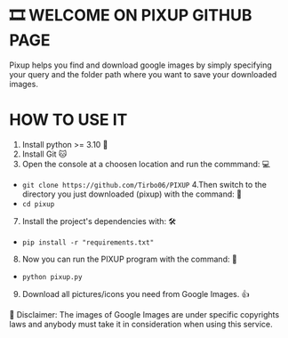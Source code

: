 # 🎞 WELCOME ON PIXUP GITHUB PAGE

Pixup helps you find and download google images by simply specifying your query and the folder path where you want to save your downloaded images.

# HOW TO USE IT
1. Install python >= 3.10 🐍
2. Install Git 🐱
3. Open the console at a choosen location and run the commmand: 💻
- ```git clone https://github.com/Tirbo06/PIXUP```
4.Then switch to the directory you just downloaded (pixup) with the command: 📁
- ```cd pixup```
7. Install the project's dependencies with: 🛠
- ```pip install -r "requirements.txt"```
8. Now you can run the PIXUP program with the command: 🚀
- ```python pixup.py```
9. Download all pictures/icons you need from Google Images. 👍

🛑 Disclaimer: 
The images of Google Images are under specific copyrights laws and anybody must take it in consideration when using this service.